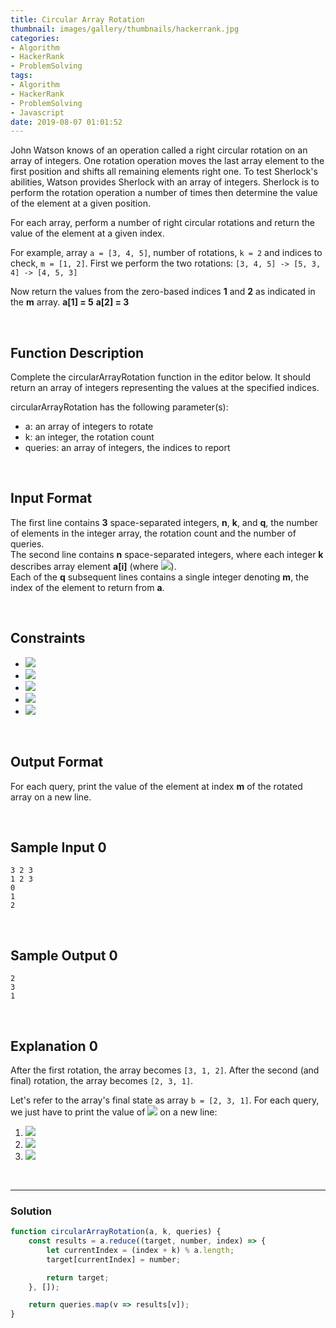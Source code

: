 ```yaml
---
title: Circular Array Rotation
thumbnail: images/gallery/thumbnails/hackerrank.jpg
categories:
- Algorithm
- HackerRank
- ProblemSolving
tags:
- Algorithm
- HackerRank
- ProblemSolving
- Javascript
date: 2019-08-07 01:01:52
---
```

  
  
  
John Watson knows of an operation called a right circular rotation on an array of integers. One rotation operation moves the last array element to the first position and shifts all remaining elements right one. To test Sherlock's abilities, Watson provides Sherlock with an array of integers. Sherlock is to perform the rotation operation a number of times then determine the value of the element at a given position.

For each array, perform a number of right circular rotations and return the value of the element at a given index.

For example, array `a = [3, 4, 5]`, number of rotations, `k = 2` and indices to check, `m = [1, 2]`. 
First we perform the two rotations: 
`[3, 4, 5] -> [5, 3, 4] -> [4, 5, 3]`  

Now return the values from the zero-based indices **1** and **2** as indicated in the **m** array. 
**a[1] = 5**
**a[2] = 3**

<br/>
<!-- more -->

## Function Description

Complete the circularArrayRotation function in the editor below. It should return an array of integers representing the values at the specified indices.

circularArrayRotation has the following parameter(s):

- a: an array of integers to rotate
- k: an integer, the rotation count
- queries: an array of integers, the indices to report

<br/>

## Input Format

The first line contains **3** space-separated integers, **n**, **k**, and **q**, the number of elements in the integer array, the rotation count and the number of queries.  
The second line contains **n** space-separated integers, where each integer **k** describes array element **a[i]** (where ![](https://latex.codecogs.com/gif.latex?0\leq&space;i<&space;n)).  
Each of the **q** subsequent lines contains a single integer denoting **m**, the index of the element to return from **a**.

<br/>

## Constraints

- ![](https://latex.codecogs.com/gif.latex?1\leq&space;n\leq&space;10^{5})
- ![](https://latex.codecogs.com/gif.latex?1\leq&space;a[i]\leq&space;10^{5})
- ![](https://latex.codecogs.com/gif.latex?1\leq&space;k\leq&space;10^{5})
- ![](https://latex.codecogs.com/gif.latex?1\leq&space;q\leq&space;500})
- ![](https://latex.codecogs.com/gif.latex?0\leq&space;m<&space;n)

<br/>

## Output Format

For each query, print the value of the element at index **m** of the rotated array on a new line.

<br/>

## Sample Input 0
```
3 2 3
1 2 3
0
1
2
```

<br/>

## Sample Output 0
```
2
3
1
```

<br/>

## Explanation 0

After the first rotation, the array becomes `[3, 1, 2]`. 
After the second (and final) rotation, the array becomes `[2, 3, 1]`.

Let's refer to the array's final state as array `b = [2, 3, 1]`. For each query, we just have to print the value of ![](https://latex.codecogs.com/gif.latex?b_{m}) on a new line:

1. ![](https://latex.codecogs.com/gif.latex?m=0,&space;b_{0}=2.)
2. ![](https://latex.codecogs.com/gif.latex?m=1,&space;b_{1}=3.)
3. ![](https://latex.codecogs.com/gif.latex?m=2,&space;b_{2}=1.)

<br/>

---

### Solution

```javascript
function circularArrayRotation(a, k, queries) {
    const results = a.reduce((target, number, index) => {
        let currentIndex = (index + k) % a.length;
        target[currentIndex] = number;

        return target;
    }, []);

    return queries.map(v => results[v]);
}
```